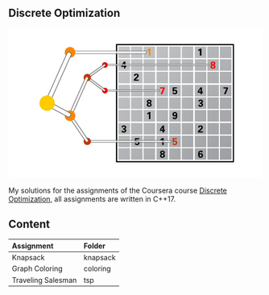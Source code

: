 ## Discrete Optimization
![discrete-optimization](./discrete-optimization.jpeg)
  
My solutions for the assignments of the Coursera course [Discrete Optimization](https://www.coursera.org/learn/discrete-optimization/home/info), all assignments are written in C++17.

## Content
| Assignment          | Folder          |
| :------------------ |:----------------|
| Knapsack            | knapsack        |
| Graph Coloring      | coloring        |
| Traveling Salesman  | tsp             |
